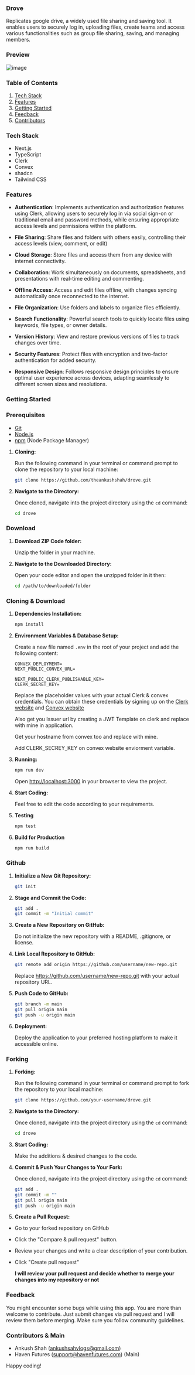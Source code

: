 ### Drove

Replicates google drive, a widely used file sharing and saving tool. It enables users to securely log in, uploading files, create teams and access various functionalities such as group file sharing, saving, and managing members.

### Preview

![image](public/Preview.png)

### <a name="table">Table of Contents</a>

1. [Tech Stack](#tech-stack)
2. [Features](#features)
3. [Getting Started](#getting-started)
4. [Feedback](#feedback)
5. [Contributors](#contributors)


### <a name="tech-stack">Tech Stack</a>

- Next.js
- TypeScript
- Clerk
- Convex
- shadcn
- Tailwind CSS

### <a name="features">Features</a>

- **Authentication**: Implements authentication and authorization features using Clerk, allowing users to securely log in via social sign-on or traditional email and password methods, while ensuring appropriate access levels and permissions within the platform.

- **File Sharing**: Share files and folders with others easily, controlling their access levels (view, comment, or edit)

- **Cloud Storage**: Store files and access them from any device with internet connectivity.

- **Collaboration**: Work simultaneously on documents, spreadsheets, and presentations with real-time editing and commenting.

- **Offline Access**: Access and edit files offline, with changes syncing automatically once reconnected to the internet.

- **File Organization**: Use folders and labels to organize files efficiently.

- **Search Functionality**: Powerful search tools to quickly locate files using keywords, file types, or owner details.

- **Version History**: View and restore previous versions of files to track changes over time.

- **Security Features**: Protect files with encryption and two-factor authentication for added security.

- **Responsive Design**: Follows responsive design principles to ensure optimal user experience across devices, adapting seamlessly to different screen sizes and resolutions.

### <a name="getting-started">Getting Started</a>

### Prerequisites

- [Git](https://git-scm.com/)
- [Node.js](https://nodejs.org/en)
- [npm](https://www.npmjs.com/) (Node Package Manager)

1. **Cloning:** 

    Run the following command in your terminal or command prompt to clone the repository to your local machine:

    ```bash
    git clone https://github.com/theankushshah/drove.git
    ```

2. **Navigate to the Directory:** 
    
    Once cloned, navigate into the project directory using the `cd` command:

    ```bash
    cd drove
    ```

### Download

1. **Download ZIP Code folder:** 

    Unzip the folder in your machine.

2. **Navigate to the Downloaded Directory:** 

    Open your code editor and open the unzipped folder in it then:

    ```bash
    cd /path/to/downloaded/folder
    ```

### Cloning & Download

1. **Dependencies Installation:**

    ```bash
    npm install
    ```

2. **Environment Variables & Database Setup:** 

    Create a new file named `.env` in the root of your project and add the following content:

    ```env
    CONVEX_DEPLOYMENT=
    NEXT_PUBLIC_CONVEX_URL=

    NEXT_PUBLIC_CLERK_PUBLISHABLE_KEY=
    CLERK_SECRET_KEY=
    ```

    Replace the placeholder values with your actual Clerk & convex credentials. You can obtain these credentials by signing up on the [Clerk website](https://clerk.com/) and [Convex website](https://www.convex.dev/)

    Also get you Issuer url by creating a JWT Template on clerk and replace with mine in application.

    Get your hostname from convex too and replace with mine.

    Add CLERK_SECREY_KEY on convex website enviorment variable.

3. **Running:**

    ```bash
    npm run dev
    ```

    Open [http://localhost:3000](http://localhost:3000) in your browser to view the project.

4. **Start Coding:** 

    Feel free to edit the code according to your requirements. 

5. **Testing**

    ```bash
    npm test
    ```

6. **Build for Production**

    ```bash
    npm run build
    ```

### Github

1. **Initialize a New Git Repository:**

    ```bash
    git init
    ```

2. **Stage and Commit the Code:**

    ```bash
    git add .
    git commit -m "Initial commit"
    ```

3. **Create a New Repository on GitHub:**

    Do not initialize the new repository with a README, .gitignore, or license.

4. **Link Local Repository to GitHub:**

    ```bash
    git remote add origin https://github.com/username/new-repo.git
    ```

    Replace https://github.com/username/new-repo.git with your actual repository URL.

5. **Push Code to GitHub:**

    ```bash
    git branch -m main
    git pull origin main
    git push -u origin main
    ```

6. **Deployment:** 
    
    Deploy the application to your preferred hosting platform to make it accessible online.


### Forking

1. **Forking:** 

    Run the following command in your terminal or command prompt to fork the repository to your local machine:

    ```bash
    git clone https://github.com/your-username/drove.git
    ```

2. **Navigate to the Directory:** 

    Once cloned, navigate into the project directory using the `cd` command:

    ```bash
    cd drove
    ```

3. **Start Coding:** 

    Make the additions & desired changes to the code.

4. **Commit & Push Your Changes to Your Fork:** 

    Once cloned, navigate into the project directory using the `cd` command:

    ```bash
    git add .
    git commit -m ""
    git pull origin main
    git push -u origin main
    ```

5. **Create a Pull Request:**

- Go to your forked repository on GitHub
- Click the "Compare & pull request" button.
- Review your changes and write a clear description of your contribution.
- Click "Create pull request"

    **I will review your pull request and decide whether to merge your changes into my repository or not**

### <a name="feedback">Feedback</a>

You might encounter some bugs while using this app. You are more than welcome to contribute. Just submit changes via pull request and I will review them before merging. Make sure you follow community guidelines.

### <a name="contributors">Contributors & Main</a>

- Ankush Shah (ankushsahvlogs@gmail.com)
- Haven Futures (support@havenfutures.com) (Main)

Happy coding!